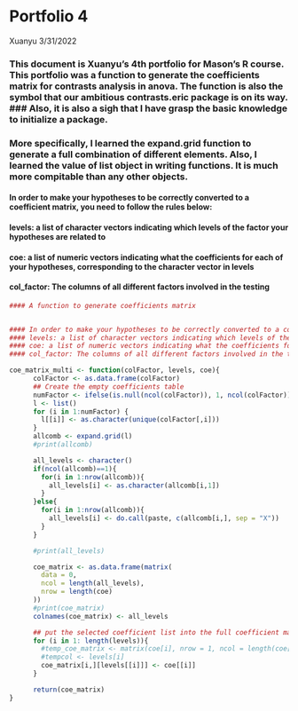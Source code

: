 Portfolio 4
================
Xuanyu
3/31/2022

### This document is Xuanyu’s 4th portfolio for Mason’s R course. This portfolio was a function to generate the coefficients matrix for contrasts analysis in anova. The function is also the symbol that our ambitious contrasts.eric package is on its way. ### Also, it is also a sigh that I have grasp the basic knowledge to initialize a package.

### More specifically, I learned the expand.grid function to generate a full combination of different elements. Also, I learned the value of list object in writing functions. It is much more compitable than any other objects.

#### In order to make your hypotheses to be correctly converted to a coefficient matrix, you need to follow the rules below:

#### levels: a list of character vectors indicating which levels of the factor your hypotheses are related to

#### coe: a list of numeric vectors indicating what the coefficients for each of your hypotheses, corresponding to the character vector in levels

#### col_factor: The columns of all different factors involved in the testing

``` r
#### A function to generate coefficients matrix


#### In order to make your hypotheses to be correctly converted to a coefficient matrix, you need to follow the rules below:
#### levels: a list of character vectors indicating which levels of the factor your hypotheses are related to
#### coe: a list of numeric vectors indicating what the coefficients for each of your hypotheses, corresponding to the character vector in levels
#### col_factor: The columns of all different factors involved in the testing.

coe_matrix_multi <- function(colFactor, levels, coe){
      colFactor <- as.data.frame(colFactor)
      ## Create the empty coefficients table
      numFactor <- ifelse(is.null(ncol(colFactor)), 1, ncol(colFactor))
      l <- list()
      for (i in 1:numFactor) {
        l[[i]] <- as.character(unique(colFactor[,i]))
      }
      allcomb <- expand.grid(l)
      #print(allcomb)

      all_levels <- character()
      if(ncol(allcomb)==1){
        for(i in 1:nrow(allcomb)){
          all_levels[i] <- as.character(allcomb[i,1])
        }
      }else{
        for(i in 1:nrow(allcomb)){
          all_levels[i] <- do.call(paste, c(allcomb[i,], sep = "X"))
        }
      }

      #print(all_levels)

      coe_matrix <- as.data.frame(matrix(
        data = 0,
        ncol = length(all_levels),
        nrow = length(coe)
      ))
      #print(coe_matrix)
      colnames(coe_matrix) <- all_levels

      ## put the selected coefficient list into the full coefficient matrix
      for (i in 1: length(levels)){
        #temp_coe_matrix <- matrix(coe[i], nrow = 1, ncol = length(coe[i]) )
        #tempcol <- levels[i]
        coe_matrix[i,][levels[[i]]] <- coe[[i]]
      }

      return(coe_matrix)
}
```
